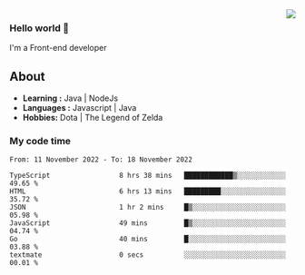 <img align='right' src="https://github-readme-stats.vercel.app/api?username=jumodada&show_icons=true&theme=vue">

### Hello world 👋

I'm a Front-end developer 
    
## About
-  **Learning :** Java | NodeJs
-  **Languages :** Javascript | Java
-  **Hobbies:** Dota | The Legend of Zelda

### My code time

<!--START_SECTION:waka-->

```text
From: 11 November 2022 - To: 18 November 2022

TypeScript                 8 hrs 38 mins   ████████████▒░░░░░░░░░░░░   49.65 %
HTML                       6 hrs 13 mins   █████████░░░░░░░░░░░░░░░░   35.72 %
JSON                       1 hr 2 mins     █▒░░░░░░░░░░░░░░░░░░░░░░░   05.98 %
JavaScript                 49 mins         █▒░░░░░░░░░░░░░░░░░░░░░░░   04.74 %
Go                         40 mins         █░░░░░░░░░░░░░░░░░░░░░░░░   03.88 %
textmate                   0 secs          ░░░░░░░░░░░░░░░░░░░░░░░░░   00.01 %
```

<!--END_SECTION:waka-->
